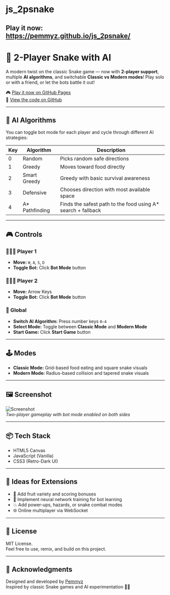 # js_2psnake

## Play it now: https://pemmyz.github.io/js_2psnake/

# 🐍 2-Player Snake with AI

A modern twist on the classic Snake game — now with **2-player support**, multiple **AI algorithms**, and switchable **Classic vs Modern modes**! Play solo or with a friend, or let the bots battle it out!

🎮 [Play it now on GitHub Pages](https://pemmyz.github.io/js_2psnake/)  
📁 [View the code on GitHub](https://github.com/pemmyz/js_2psnake/)

---

## 🧠 AI Algorithms

You can toggle bot mode for each player and cycle through different AI strategies:

| Key | Algorithm       | Description                                                  |
|-----|------------------|--------------------------------------------------------------|
| 0   | Random           | Picks random safe directions                                 |
| 1   | Greedy           | Moves toward food directly                                   |
| 2   | Smart Greedy     | Greedy with basic survival awareness                         |
| 3   | Defensive        | Chooses direction with most available space                  |
| 4   | A* Pathfinding   | Finds the safest path to the food using A* search + fallback |

---

## 🎮 Controls

### 🧑‍🤝‍🧑 Player 1
- **Move:** `W`, `A`, `S`, `D`
- **Toggle Bot:** Click **Bot Mode** button

### 🧑‍🤝‍🧑 Player 2
- **Move:** Arrow Keys
- **Toggle Bot:** Click **Bot Mode** button

### 🔄 Global
- **Switch AI Algorithm:** Press number keys `0–4`
- **Select Mode:** Toggle between **Classic Mode** and **Modern Mode**
- **Start Game:** Click **Start Game** button

---

## 🕹️ Modes

- **Classic Mode:** Grid-based food eating and square snake visuals  
- **Modern Mode:** Radius-based collision and tapered snake visuals

---

## 🖼️ Screenshot

![Screenshot](screenshot.png)  
*Two-player gameplay with bot mode enabled on both sides*

---

## 📦 Tech Stack

- HTML5 Canvas
- JavaScript (Vanilla)
- CSS3 (Retro-Dark UI)

---

## 🧩 Ideas for Extensions

- 🍇 Add fruit variety and scoring bonuses  
- 🧠 Implement neural network training for bot learning  
- 💥 Add power-ups, hazards, or snake combat modes  
- 🌐 Online multiplayer via WebSocket

---

## 📜 License

MIT License.  
Feel free to use, remix, and build on this project.

---

## 🙌 Acknowledgments

Designed and developed by [Pemmyz](https://github.com/pemmyz)  
Inspired by classic Snake games and AI experimentation 🧠🐍
